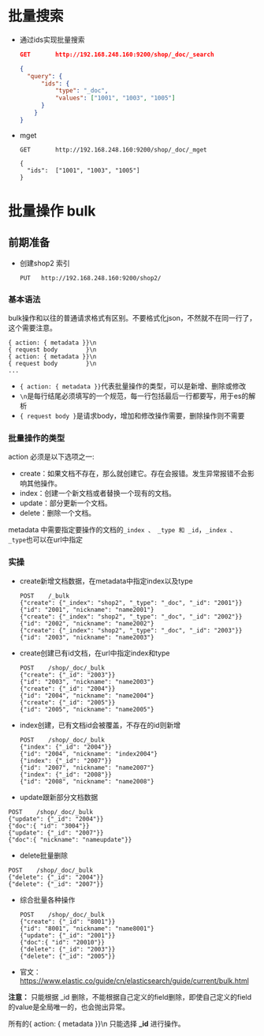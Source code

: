 # 批量搜索

* 通过ids实现批量搜索

  ```JSON
  GET		http://192.168.248.160:9200/shop/_doc/_search
  
  {
  	"query": {
  		"ids": {
  			"type": "_doc",
  			"values": ["1001", "1003", "1005"]
  		}
      }
  }
  ```

* mget

  ```
  GET		http://192.168.248.160:9200/shop/_doc/_mget
  ```

  ```jsons
  {
  	"ids":  ["1001", "1003", "1005"]
  }
  ```

  

# **批量操作 bulk**

## 前期准备

* 创建shop2 索引

  ```
  PUT	http://192.168.248.160:9200/shop2/
  ```

  

### 基本语法

bulk操作和以往的普通请求格式有区别。不要格式化json，不然就不在同一行了，这个需要注意。

```
{ action: { metadata }}\n
{ request body        }\n
{ action: { metadata }}\n
{ request body        }\n
...
```

- `{ action: { metadata }}`代表批量操作的类型，可以是新增、删除或修改
- `\n`是每行结尾必须填写的一个规范，每一行包括最后一行都要写，用于es的解析
- `{ request body }`是请求body，增加和修改操作需要，删除操作则不需要

### 批量操作的类型

action 必须是以下选项之一:

- create：如果文档不存在，那么就创建它。存在会报错。发生异常报错不会影响其他操作。
- index：创建一个新文档或者替换一个现有的文档。
- update：部分更新一个文档。
- delete：删除一个文档。

metadata 中需要指定要操作的文档的`_index 、 _type 和 _id`，`_index 、 _type`也可以在url中指定

### 实操

- create新增文档数据，在metadata中指定index以及type

  ```
  POST    /_bulk
  {"create": {"_index": "shop2", "_type": "_doc", "_id": "2001"}}
  {"id": "2001", "nickname": "name2001"}
  {"create": {"_index": "shop2", "_type": "_doc", "_id": "2002"}}
  {"id": "2002", "nickname": "name2002"}
  {"create": {"_index": "shop2", "_type": "_doc", "_id": "2003"}}
  {"id": "2003", "nickname": "name2003"}
  ```

- create创建已有id文档，在url中指定index和type

  ```
  POST    /shop/_doc/_bulk
  {"create": {"_id": "2003"}}
  {"id": "2003", "nickname": "name2003"}
  {"create": {"_id": "2004"}}
  {"id": "2004", "nickname": "name2004"}
  {"create": {"_id": "2005"}}
  {"id": "2005", "nickname": "name2005"}
  ```

- index创建，已有文档id会被覆盖，不存在的id则新增

  ```
  POST    /shop/_doc/_bulk
  {"index": {"_id": "2004"}}
  {"id": "2004", "nickname": "index2004"}
  {"index": {"_id": "2007"}}
  {"id": "2007", "nickname": "name2007"}
  {"index": {"_id": "2008"}}
  {"id": "2008", "nickname": "name2008"}
  ```

- update跟新部分文档数据

```
POST    /shop/_doc/_bulk
{"update": {"_id": "2004"}}
{"doc":{ "id": "3004"}}
{"update": {"_id": "2007"}}
{"doc":{ "nickname": "nameupdate"}}
```

- delete批量删除

```
POST    /shop/_doc/_bulk
{"delete": {"_id": "2004"}}
{"delete": {"_id": "2007"}}

```

- 综合批量各种操作

  ```
  POST    /shop/_doc/_bulk
  {"create": {"_id": "8001"}}
  {"id": "8001", "nickname": "name8001"}
  {"update": {"_id": "2001"}}
  {"doc":{ "id": "20010"}}
  {"delete": {"_id": "2003"}}
  {"delete": {"_id": "2005"}}
  ```

- 官文：<https://www.elastic.co/guide/cn/elasticsearch/guide/current/bulk.html>

**注意：** 只能根据 _id 删除，不能根据自己定义的field删除，即使自己定义的field的value是全局唯一的，也会抛出异常。

所有的{ action: { metadata }}\n 只能选择 **_id** 进行操作。